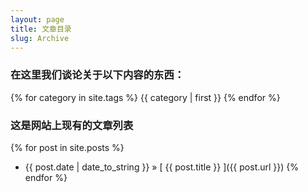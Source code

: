 ```yaml
---
layout: page
title: 文章目录
slug: Archive
---
```


### 在这里我们谈论关于以下内容的东西：

{% for category in site.tags %}
        {{ category | first }}
{% endfor %}

### 这是网站上现有的文章列表

{% for post in site.posts %}
  * {{ post.date | date_to_string }} &raquo; [ {{ post.title }} ]({{ post.url }})
{% endfor %}

